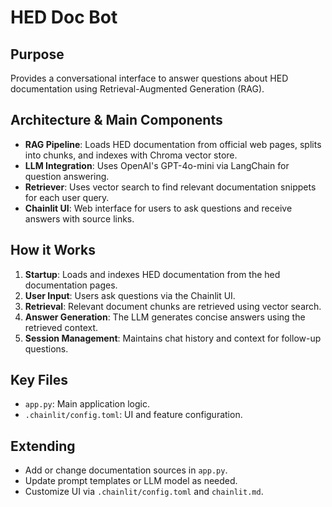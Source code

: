 # HED Doc Bot

## Purpose
Provides a conversational interface to answer questions about HED documentation using Retrieval-Augmented Generation (RAG).

## Architecture & Main Components
- **RAG Pipeline**: Loads HED documentation from official web pages, splits into chunks, and indexes with Chroma vector store.
- **LLM Integration**: Uses OpenAI's GPT-4o-mini via LangChain for question answering.
- **Retriever**: Uses vector search to find relevant documentation snippets for each user query.
- **Chainlit UI**: Web interface for users to ask questions and receive answers with source links.

## How it Works
1. **Startup**: Loads and indexes HED documentation from the hed documentation pages.
2. **User Input**: Users ask questions via the Chainlit UI.
3. **Retrieval**: Relevant document chunks are retrieved using vector search.
4. **Answer Generation**: The LLM generates concise answers using the retrieved context.
5. **Session Management**: Maintains chat history and context for follow-up questions.

## Key Files
- `app.py`: Main application logic.
- `.chainlit/config.toml`: UI and feature configuration.

## Extending
- Add or change documentation sources in `app.py`.
- Update prompt templates or LLM model as needed.
- Customize UI via `.chainlit/config.toml` and `chainlit.md`. 